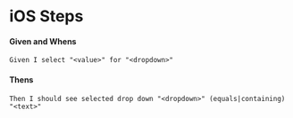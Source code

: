 # iOS Steps

#### Given and Whens
```gherkin
Given I select "<value>" for "<dropdown>"
```


#### Thens

```gherkin
Then I should see selected drop down "<dropdown>" (equals|containing) "<text>"
```


